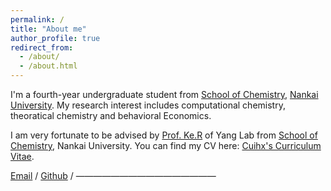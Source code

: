 ```yaml
---
permalink: /
title: "About me"
author_profile: true
redirect_from: 
  - /about/
  - /about.html
---
```


I'm a fourth-year undergraduate student from [School of Chemistry](http://chem.nankai.edu.cn/), [Nankai University](https://www.nku.edu.cn/). My research interest includes computational chemistry, theoratical chemistry and behavioral Economics.

I am very fortunate to be advised by [Prof. Ke.R](https://chem.nankai.edu.cn/2019/0906/c24391a378166/page.htm) of Yang Lab from [School of Chemistry](hhttp://chem.nankai.edu.cn/), Nankai University. 
You can find my CV here: [Cuihx's Curriculum Vitae](../Curriculum_Vitae.pdf).

[Email](mailto:chx@mail.nku.edu.cn) / [Github](https://cuihengxin.github.io/cuihx.github.io/) / 
————————————————
